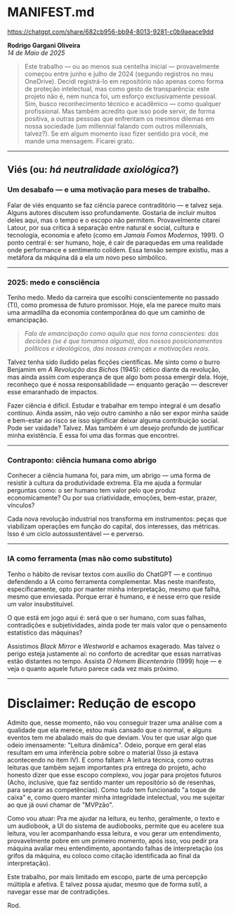 # MANIFEST.md  
https://chatgpt.com/share/682cb956-bb94-8013-9281-c0b9aeace9dd

**Rodrigo Gargani Oliveira**  
*14 de Maio de 2025*

> Este trabalho — ou ao menos sua centelha inicial — provavelmente começou entre junho e julho de 2024 (segundo registros no meu OneDrive). Decidi registrá-lo em repositório não apenas como forma de proteção intelectual, mas como gesto de transparência: este projeto não é, nem nunca foi, um esforço exclusivamente pessoal. Sim, busco reconhecimento técnico e acadêmico — como qualquer profissional. Mas também acredito que isso pode servir, de forma positiva, a outras pessoas que enfrentam os mesmos dilemas em nossa sociedade (um millennial falando com outros millennials, talvez?). Se em algum momento isso fizer sentido pra você, me mande uma mensagem. Ficarei grato.

---

## Viés (ou: *há neutralidade axiológica?*)

### Um desabafo — e uma motivação para meses de trabalho.

Falar de viés enquanto se faz ciência parece contraditório — e talvez seja. Alguns autores discutem isso profundamente. Gostaria de incluir muitos deles aqui, mas o tempo e o escopo não permitem. Provavelmente citarei Latour, por sua crítica à separação entre natural e social, cultura e tecnologia, economia e afeto (como em *Jamais Fomos Modernos*, 1991). O ponto central é: ser humano, hoje, é cair de paraquedas em uma realidade onde performance e sentimento colidem. Essa tensão sempre existiu, mas a metáfora da máquina dá a ela um novo peso simbólico.

---

### 2025: medo e consciência

Tenho medo. Medo da carreira que escolhi conscientemente no passado (TI), como promessa de futuro promissor. Hoje, ela me parece muito mais uma armadilha da economia contemporânea do que um caminho de emancipação.

> *Falo de emancipação como aquilo que nos torna conscientes: das decisões (se é que tomamos alguma), dos nossos posicionamentos políticos e ideológicos, das nossas crenças e motivações reais.*

Talvez tenha sido iludido pelas ficções científicas. Me sinto como o burro Benjamim em *A Revolução dos Bichos* (1945): cético diante da revolução, mas ainda assim com esperança de que algo bom possa emergir dela. Hoje, reconheço que é nossa responsabilidade — enquanto geração — descrever esse emaranhado de impactos.

Fazer ciência é difícil. Estudar e trabalhar em tempo integral é um desafio contínuo. Ainda assim, não vejo outro caminho a não ser expor minha saúde e bem-estar ao risco se isso significar deixar alguma contribuição social. Pode ser vaidade? Talvez. Mas também é um desejo profundo de justificar minha existência. E essa foi uma das formas que encontrei.

---

### Contraponto: ciência humana como abrigo

Conhecer a ciência humana foi, para mim, um abrigo — uma forma de resistir à cultura da produtividade extrema. Ela me ajuda a formular perguntas como: o ser humano tem valor pelo que produz economicamente? Ou por sua criatividade, emoções, bem-estar, prazer, vínculos?

Cada nova revolução industrial nos transforma em instrumentos: peças que viabilizam operações em função do capital, dos interesses, das métricas. Isso é um ciclo autossustentável — e perverso.

---

### IA como ferramenta (mas não como substituto)

Tenho o hábito de revisar textos com auxílio do ChatGPT — e continuo defendendo a IA como ferramenta complementar. Mas neste manifesto, especificamente, opto por manter minha interpretação, mesmo que falha, mesmo que enviesada. Porque errar é humano, e é nesse erro que reside um valor insubstituível.

O que está em jogo aqui é: será que o ser humano, com suas falhas, contradições e subjetividades, ainda pode ter mais valor que o pensamento estatístico das máquinas?

Assistimos *Black Mirror* e *Westworld* e achamos exagerado. Mas talvez o perigo esteja justamente aí: no conforto de acreditar que essas narrativas estão distantes no tempo. Assista *O Homem Bicentenário* (1999) hoje — e veja o quanto aquele futuro parece cada vez mais próximo.

---

# Disclaimer: Redução de escopo

Admito que, nesse momento, não vou conseguir trazer uma análise com a qualidade que ela merece, estou mais cansado que o normal, e alguns eventos tem me abalado mais do que deviam. Vou ter que usar algo que odeio imensamente: "Leitura dinâmica". Odeio, porque em geral elas resultam em uma inferência pobre sobre o material (Isso já estava acontecendo no item IV). E como faltam: A leitura técnica, como outras leituras que também sejam importantes pra entrega do projeto, acho honesto dizer que esse escopo complexo, vou jogar para projetos futuros (Acho, inclusive, que faz sentido manter um repositório só de resenhas, para separar as competências). Como tudo tem funcionado "a toque de caixa" e, como quero manter minha integridade intelectual, vou me sujeitar ao que já ouvi chamar de "MVPzão". 

Como vou atuar: Pra me ajudar na leitura, eu tenho, geralmente, o texto e um audiobook, a UI do sistema de audiobooks, permite que eu acelere sua leitura, vou ler acompanhando essa leitura, e vou gerar um entendimento, provavelmente pobre em um primeiro momento, após isso, vou pedir pra máquina avaliar meu entendimento, apontando falhas de interpretação (os grifos da máquina, eu coloco como citação identificada ao final da interpretação).

Este trabalho, por mais limitado em escopo, parte de uma percepção múltipla e afetiva. E talvez possa ajudar, mesmo que de forma sutil, a navegar esse mar de contradições.

Rod.
